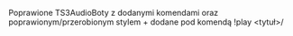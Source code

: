 Poprawione TS3AudioBoty z dodanymi komendami oraz poprawionym/przerobionym stylem + dodane pod komendą !play <tytuł>/<link>
